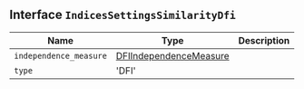 ## Interface `IndicesSettingsSimilarityDfi`

| Name | Type | Description |
| - | - | - |
| `independence_measure` | [DFIIndependenceMeasure](./DFIIndependenceMeasure.md) | &nbsp; |
| `type` | 'DFI' | &nbsp; |
